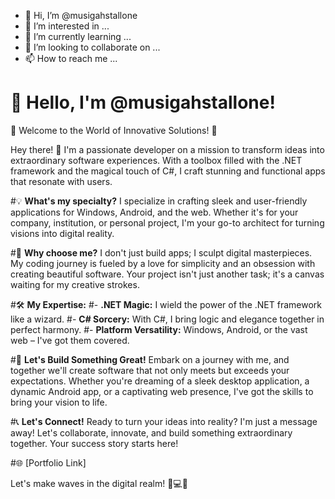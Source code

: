 - 👋 Hi, I’m @musigahstallone
- 👀 I’m interested in ...
- 🌱 I’m currently learning ...
- 💞️ I’m looking to collaborate on ...
- 📫 How to reach me ...

<!---
musigahstallone/musigahstallone is a ✨ special ✨ repository because its `README.md` (this file) appears on your GitHub profile.
You can click the Preview link to take a look at your changes.
--->

# 👋 Hello, I'm @musigahstallone!

🚀 Welcome to the World of Innovative Solutions! 🚀

Hey there! 👋 I'm a passionate developer on a mission to transform ideas into extraordinary software experiences. 
With a toolbox filled with the .NET framework and the magical touch of C#, I craft stunning and functional apps that resonate with users.

#💡 **What's my specialty?**
I specialize in crafting sleek and user-friendly applications for Windows, Android, and the web. 
Whether it's for your company, institution, or personal project, I'm your go-to architect for turning visions into digital reality.

#🌈 **Why choose me?**
I don't just build apps; I sculpt digital masterpieces. My coding journey is fueled by a love for simplicity and an obsession with creating beautiful software. 
Your project isn't just another task; it's a canvas waiting for my creative strokes.

#🛠️ **My Expertise:**
#- **.NET Magic:** I wield the power of the .NET framework like a wizard.
#- **C# Sorcery:** With C#, I bring logic and elegance together in perfect harmony.
#- **Platform Versatility:** Windows, Android, or the vast web – I've got them covered.

#🚀 **Let's Build Something Great!**
Embark on a journey with me, and together we'll create software that not only meets but exceeds your expectations. 
Whether you're dreaming of a sleek desktop application, a dynamic Android app, or a captivating web presence, I've got the skills to bring your vision to life.

#📞 **Let's Connect!**
Ready to turn your ideas into reality? I'm just a message away! Let's collaborate, innovate, and build something extraordinary together. 
Your success story starts here!

#🌐 [Portfolio Link]

Let's make waves in the digital realm! 🚀💻✨
